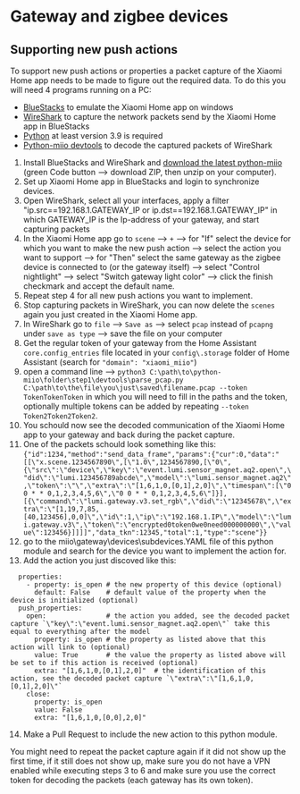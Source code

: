 # Gateway and zigbee devices

## Supporting new push actions

To support new push actions or properties a packet capture of the Xiaomi Home app needs to be made to figure out the required data.
To do this you will need 4 programs running on a PC:
 - [BlueStacks](https://www.bluestacks.com) to emulate the Xiaomi Home app on windows
 - [WireShark](https://www.wireshark.org) to capture the network packets send by the Xiaomi Home app in BlueStacks
 - [Python](https://www.python.org/downloads/) at least version 3.9 is required
 - [Python-miio devtools](https://github.com/rytilahti/python-miio/tree/master/devtools) to decode the captured packets of WireShark

1. Install BlueStacks and WireShark and [download the latest python-miio](https://github.com/rytilahti/python-miio) (green Code button --> download ZIP, then unzip on your computer).
2. Set up Xiaomi Home app in BlueStacks and login to synchronize devices.
3. Open WireShark, select all your interfaces, apply a filter "ip.src==192.168.1.GATEWAY_IP or ip.dst==192.168.1.GATEWAY_IP" in which GATEWAY_IP is the Ip-address of your gateway, and start capturing packets
4. In the Xiaomi Home app go to `scene` --> `+` --> for "If" select the device for which you want to make the new push action --> select the action you want to support --> for "Then" select the same gateway as the zigbee device is connected to (or the gateway itself) --> select "Control nightlight" --> select "Switch gateway light color" --> click the finish checkmark and accept the default name.
5. Repeat step 4 for all new push actions you want to implement.
6. Stop capturing packets in WireShark, you can now delete the `scenes` again you just created in the Xiaomi Home app.
7. In WireShark go to `file` --> `Save as` --> select `pcap` instead of `pcapng` under `save as type` --> save the file on your computer
8. Get the regular token of your gateway from the Home Assistant `core.config_entries` file located in your `config\.storage` folder of Home Assistant (search for `"domain": "xiaomi_miio"`)
9. open a command line --> `python3 C:\path\to\python-miio\folder\step1\devtools\parse_pcap.py C:\path\to\the\file\you\just\saved\filename.pcap --token TokenTokenToken` in which you will need to fill in the paths and the token, optionally multiple tokens can be added by repeating `--token Token2Token2Token2`.
10. You schould now see the decoded communication of the Xiaomi Home app to your gateway and back during the packet capture.
11. One of the packets schould look something like this:
```{"id":1234,"method":"send_data_frame","params":{"cur":0,"data":"[[\"x.scene.1234567890\",[\"1.0\",1234567890,[\"0\",{\"src\":\"device\",\"key\":\"event.lumi.sensor_magnet.aq2.open\",\"did\":\"lumi.123456789abcde\",\"model\":\"lumi.sensor_magnet.aq2\",\"token\":\"\",\"extra\":\"[1,6,1,0,[0,1],2,0]\",\"timespan\":[\"0 0 * * 0,1,2,3,4,5,6\",\"0 0 * * 0,1,2,3,4,5,6\"]}],[{\"command\":\"lumi.gateway.v3.set_rgb\",\"did\":\"12345678\",\"extra\":\"[1,19,7,85,[40,123456],0,0]\",\"id\":1,\"ip\":\"192.168.1.IP\",\"model\":\"lumi.gateway.v3\",\"token\":\"encrypted0token0we0need000000000\",\"value\":123456}]]]]","data_tkn":12345,"total":1,"type":"scene"}}```
13. go to the miio\gateway\devices\subdevices.YAML file of this python module and search for the device you want to implement the action for.
14. Add the action you just discoved like this:
```
  properties:
    - property: is_open # the new property of this device (optional)
      default: False    # default value of the property when the device is initialized (optional)
  push_properties:
    open:               # the action you added, see the decoded packet capture `\"key\":\"event.lumi.sensor_magnet.aq2.open\"` take this equal to everything after the model
      property: is_open # the property as listed above that this action will link to (optional)
      value: True       # the value the property as listed above will be set to if this action is received (optional)
      extra: "[1,6,1,0,[0,1],2,0]"  # the identification of this action, see the decoded packet capture `\"extra\":\"[1,6,1,0,[0,1],2,0]\"`
    close:
      property: is_open
      value: False
      extra: "[1,6,1,0,[0,0],2,0]"
```
14. Make a Pull Request to include the new action to this python module.


You might need to repeat the packet capture again if it did not show up the first time, if it still does not show up, make sure you do not have a VPN enabled while executing steps 3 to 6 and make sure you use the correct token for decoding the packets (each gateway has its own token).
